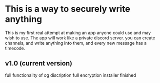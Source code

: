 # This is a way to securely write anything
This is my first real attempt at making an app anyone could use and may wish to use.
The app will work like a private discord server. you can create channels, and write anything into them, and every new message has a timecode.
## v1.0 (current version)
full functionality of og discription
full encryption
installer finished